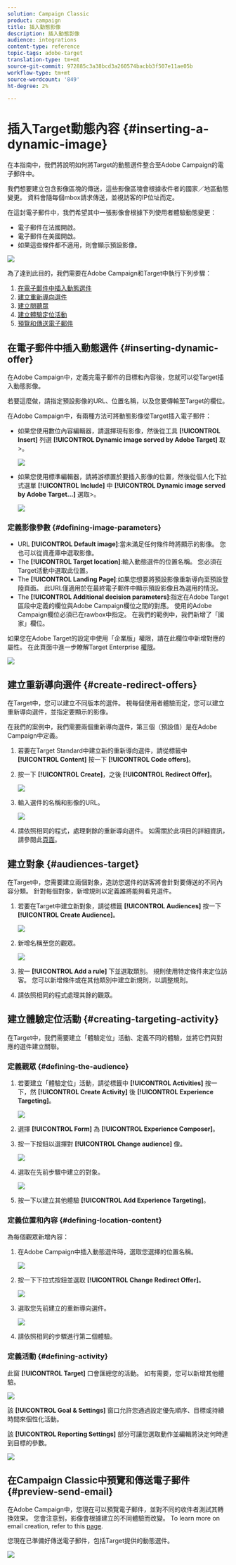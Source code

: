 ```yaml
---
solution: Campaign Classic
product: campaign
title: 插入動態影像
description: 插入動態影像
audience: integrations
content-type: reference
topic-tags: adobe-target
translation-type: tm+mt
source-git-commit: 972885c3a38bcd3a260574bacbb3f507e11ae05b
workflow-type: tm+mt
source-wordcount: '849'
ht-degree: 2%

---
```



# 插入Target動態內容 {#inserting-a-dynamic-image}

在本指南中，我們將說明如何將Target的動態選件整合至Adobe Campaign的電子郵件中。

我們想要建立包含影像區塊的傳送，這些影像區塊會根據收件者的國家／地區動態變更。 資料會隨每個mbox請求傳送，並視訪客的IP位址而定。

在這封電子郵件中，我們希望其中一張影像會根據下列使用者體驗動態變更：

* 電子郵件在法國開啟。
* 電子郵件在美國開啟。
* 如果這些條件都不適用，則會顯示預設影像。

![](assets/target_4.png)

為了達到此目的，我們需要在Adobe Campaign和Target中執行下列步驟：

1. [在電子郵件中插入動態選件](../../integrations/using/inserting-a-dynamic-image.md#inserting-dynamic-offer)
1. [建立重新導向選件](../../integrations/using/inserting-a-dynamic-image.md#create-redirect-offers)
1. [建立閱聽眾](../../integrations/using/inserting-a-dynamic-image.md#audiences-target)
1. [建立體驗定位活動](../../integrations/using/inserting-a-dynamic-image.md#creating-targeting-activity)
1. [預覽和傳送電子郵件](../../integrations/using/inserting-a-dynamic-image.md#preview-send-email)

## 在電子郵件中插入動態選件 {#inserting-dynamic-offer}

在Adobe Campaign中，定義完電子郵件的目標和內容後，您就可以從Target插入動態影像。

若要這麼做，請指定預設影像的URL、位置名稱，以及您要傳輸至Target的欄位。

在Adobe Campaign中，有兩種方法可將動態影像從Target插入電子郵件：

* 如果您使用數位內容編輯器，請選擇現有影像，然後從工具 **[!UICONTROL Insert]** 列選 **[!UICONTROL Dynamic image served by Adobe Target]** 取>。

   ![](assets/target_5.png)

* 如果您使用標準編輯器，請將游標置於要插入影像的位置，然後從個人化下拉式選單 **[!UICONTROL Include]** 中 **[!UICONTROL Dynamic image served by Adobe Target...]** 選取>。

   ![](assets/target_12.png)

### 定義影像參數 {#defining-image-parameters}

* URL **[!UICONTROL Default image]**:當未滿足任何條件時將顯示的影像。 您也可以從資產庫中選取影像。
* The **[!UICONTROL Target location]**:輸入動態選件的位置名稱。 您必須在Target活動中選取此位置。
* The **[!UICONTROL Landing Page]**:如果您想要將預設影像重新導向至預設登陸頁面。 此URL僅適用於在最終電子郵件中顯示預設影像且為選用的情況。
* The **[!UICONTROL Additional decision parameters]**:指定在Adobe Target區段中定義的欄位與Adobe Campaign欄位之間的對應。 使用的Adobe Campaign欄位必須已在rawbox中指定。 在我們的範例中，我們新增了「國家」欄位。

如果您在Adobe Target的設定中使用「企業版」權限，請在此欄位中新增對應的屬性。 在此頁面中進一步瞭解Target Enterprise [權限](https://docs.adobe.com/content/help/en/target/using/administer/manage-users/enterprise/properties-overview.html)。

![](assets/target_13.png)

## 建立重新導向選件 {#create-redirect-offers}

在Target中，您可以建立不同版本的選件。 視每個使用者體驗而定，您可以建立重新導向選件，並指定要顯示的影像。

在我們的案例中，我們需要兩個重新導向選件，第三個（預設值）是在Adobe Campaign中定義。

1. 若要在Target Standard中建立新的重新導向選件，請從標籤中 **[!UICONTROL Content]** 按一下 **[!UICONTROL Code offers]**。

1. 按一下 **[!UICONTROL Create]**，之後 **[!UICONTROL Redirect Offer]**。

   ![](assets/target_9.png)

1. 輸入選件的名稱和影像的URL。

   ![](assets/target_6.png)

1. 請依照相同的程式，處理剩餘的重新導向選件。 如需關於此項目的詳細資訊，請參閱此[頁面](https://docs.adobe.com/help/en/target/using/experiences/offers/offer-redirect.html)。

## 建立對象 {#audiences-target}

在Target中，您需要建立兩個對象，造訪您選件的訪客將會針對要傳送的不同內容分類。 針對每個對象，新增規則以定義誰將能夠看見選件。

1. 若要在Target中建立新對象，請從標籤 **[!UICONTROL Audiences]** 按一下 **[!UICONTROL Create Audience]**。

   ![](assets/audiences_1.png)

1. 新增名稱至您的觀眾。

   ![](assets/audiences_2.png)

1. 按一 **[!UICONTROL Add a rule]** 下並選取類別。 規則使用特定條件來定位訪客。 您可以新增條件或在其他類別中建立新規則，以調整規則。

1. 請依照相同的程式處理其餘的觀眾。

## 建立體驗定位活動 {#creating-targeting-activity}

在Target中，我們需要建立「體驗定位」活動、定義不同的體驗，並將它們與對應的選件建立關聯。

### 定義觀眾 {#defining-the-audience}

1. 若要建立「體驗定位」活動，請從標籤中 **[!UICONTROL Activities]** 按一下，然 **[!UICONTROL Create Activity]** 後 **[!UICONTROL Experience Targeting]**。

   ![](assets/target_10.png)

1. 選擇 **[!UICONTROL Form]** 為 **[!UICONTROL Experience Composer]**。

1. 按一下按鈕以選擇對 **[!UICONTROL Change audience]** 像。

   ![](assets/target_10_2.png)

1. 選取在先前步驟中建立的對象。

   ![](assets/target_10_3.png)

1. 按一下以建立其他體驗 **[!UICONTROL Add Experience Targeting]**。

### 定義位置和內容 {#defining-location-content}

為每個觀眾新增內容：

1. 在Adobe Campaign中插入動態選件時，選取您選擇的位置名稱。

   ![](assets/target_15.png)

1. 按一下下拉式按鈕並選取 **[!UICONTROL Change Redirect Offer]**。

   ![](assets/target_content.png)

1. 選取您先前建立的重新導向選件。

   ![](assets/target_content_2.png)

1. 請依照相同的步驟進行第二個體驗。

### 定義活動 {#defining-activity}

此窗 **[!UICONTROL Target]** 口會匯總您的活動。 如有需要，您可以新增其他體驗。

![](assets/target_experience.png)

該 **[!UICONTROL Goal & Settings]** 窗口允許您通過設定優先順序、目標或持續時間來個性化活動。

該 **[!UICONTROL Reporting Settings]** 部分可讓您選取動作並編輯將決定何時達到目標的參數。

![](assets/target_experience_2.png)

## 在Campaign Classic中預覽和傳送電子郵件 {#preview-send-email}

在Adobe Campaign中，您現在可以預覽電子郵件，並對不同的收件者測試其轉換效果。 您會注意到，影像會根據建立的不同體驗而改變。 To learn more on email creation, refer to this [page](../../delivery/using/defining-the-email-content.md).

您現在已準備好傳送電子郵件，包括Target提供的動態選件。

![](assets/target_20.png)
